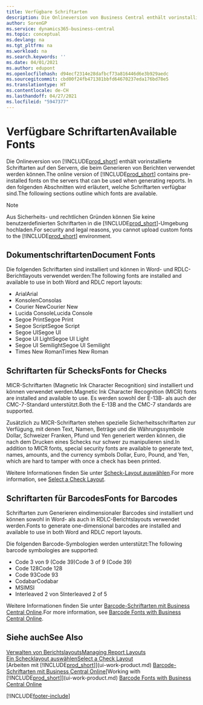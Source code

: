 ```yaml
---
title: Verfügbare Schriftarten
description: Die Onlineversion von Business Central enthält vorinstallierte Schriftarten auf den Servern, die beim Generieren von Berichten verwendet werden können.
author: SorenGP
ms.service: dynamics365-business-central
ms.topic: conceptual
ms.devlang: na
ms.tgt_pltfrm: na
ms.workload: na
ms.search.keywords: ''
ms.date: 04/01/2021
ms.author: edupont
ms.openlocfilehash: d94ecf2314e28dafbcf73a816446d6e3b929aedc
ms.sourcegitcommit: cbd00f24fb471381bbfd64670237eda176bd78e5
ms.translationtype: HT
ms.contentlocale: de-CH
ms.lasthandoff: 04/27/2021
ms.locfileid: "5947377"
---
```

# <a name="available-fonts"></a><span data-ttu-id="3ecbd-103">Verfügbare Schriftarten</span><span class="sxs-lookup"><span data-stu-id="3ecbd-103">Available Fonts</span></span>

<span data-ttu-id="3ecbd-104">Die Onlineversion von [!INCLUDE[prod_short](includes/prod_short.md)] enthält vorinstallierte Schriftarten auf den Servern, die beim Generieren von Berichten verwendet werden können.</span><span class="sxs-lookup"><span data-stu-id="3ecbd-104">The online version of [!INCLUDE[prod_short](includes/prod_short.md)] contains pre-installed fonts on the servers that can be used when generating reports.</span></span> <span data-ttu-id="3ecbd-105">In den folgenden Abschnitten wird erläutert, welche Schriftarten verfügbar sind.</span><span class="sxs-lookup"><span data-stu-id="3ecbd-105">The following sections outline which fonts are available.</span></span>

> [!NOTE]
> <span data-ttu-id="3ecbd-106">Aus Sicherheits- und rechtlichen Gründen können Sie keine benutzerdefinierten Schriftarten in die [!INCLUDE[prod_short](includes/prod_short.md)]-Umgebung hochladen.</span><span class="sxs-lookup"><span data-stu-id="3ecbd-106">For security and legal reasons, you cannot upload custom fonts to the [!INCLUDE[prod_short](includes/prod_short.md)] environment.</span></span>

## <a name="document-fonts"></a><span data-ttu-id="3ecbd-107">Dokumentschriftarten</span><span class="sxs-lookup"><span data-stu-id="3ecbd-107">Document Fonts</span></span>

<span data-ttu-id="3ecbd-108">Die folgenden Schriftarten sind installiert und können in Word- und RDLC-Berichtlayouts verwendet werden:</span><span class="sxs-lookup"><span data-stu-id="3ecbd-108">The following fonts are installed and available to use in both Word and RDLC report layouts:</span></span>

* <span data-ttu-id="3ecbd-109">Arial</span><span class="sxs-lookup"><span data-stu-id="3ecbd-109">Arial</span></span>
* <span data-ttu-id="3ecbd-110">Konsolen</span><span class="sxs-lookup"><span data-stu-id="3ecbd-110">Consolas</span></span>
* <span data-ttu-id="3ecbd-111">Courier New</span><span class="sxs-lookup"><span data-stu-id="3ecbd-111">Courier New</span></span>
* <span data-ttu-id="3ecbd-112">Lucida Console</span><span class="sxs-lookup"><span data-stu-id="3ecbd-112">Lucida Console</span></span>
* <span data-ttu-id="3ecbd-113">Segoe Print</span><span class="sxs-lookup"><span data-stu-id="3ecbd-113">Segoe Print</span></span>
* <span data-ttu-id="3ecbd-114">Segoe Script</span><span class="sxs-lookup"><span data-stu-id="3ecbd-114">Segoe Script</span></span>
* <span data-ttu-id="3ecbd-115">Segoe UI</span><span class="sxs-lookup"><span data-stu-id="3ecbd-115">Segoe UI</span></span>
* <span data-ttu-id="3ecbd-116">Segoe UI Light</span><span class="sxs-lookup"><span data-stu-id="3ecbd-116">Segoe UI Light</span></span>
* <span data-ttu-id="3ecbd-117">Segoe UI Semilight</span><span class="sxs-lookup"><span data-stu-id="3ecbd-117">Segoe UI Semilight</span></span>
* <span data-ttu-id="3ecbd-118">Times New Roman</span><span class="sxs-lookup"><span data-stu-id="3ecbd-118">Times New Roman</span></span>

## <a name="fonts-for-checks"></a><span data-ttu-id="3ecbd-119">Schriftarten für Schecks</span><span class="sxs-lookup"><span data-stu-id="3ecbd-119">Fonts for Checks</span></span>

<span data-ttu-id="3ecbd-120">MICR-Schriftarten (Magnetic Ink Character Recognition) sind installiert und können verwendet werden.</span><span class="sxs-lookup"><span data-stu-id="3ecbd-120">Magnetic Ink Character Recognition (MICR) fonts are installed and available to use.</span></span> <span data-ttu-id="3ecbd-121">Es werden sowohl der E-13B- als auch der CMC-7-Standard unterstützt.</span><span class="sxs-lookup"><span data-stu-id="3ecbd-121">Both the E-13B and the CMC-7 standards are supported.</span></span>  

<span data-ttu-id="3ecbd-122">Zusätzlich zu MICR-Schriftarten stehen spezielle Sicherheitsschriftarten zur Verfügung, mit denen Text, Namen, Beträge und die Währungssymbole Dollar, Schweizer Franken, Pfund und Yen generiert werden können, die nach dem Drucken eines Schecks nur schwer zu manipulieren sind.</span><span class="sxs-lookup"><span data-stu-id="3ecbd-122">In addition to MICR fonts, special security fonts are available to generate text, names, amounts, and the currency symbols Dollar, Euro, Pound, and Yen, which are hard to tamper with once a check has been printed.</span></span>  

<span data-ttu-id="3ecbd-123">Weitere Informationen finden Sie unter [Scheck-Layout auswählen](finance-how-define-check-layouts.md).</span><span class="sxs-lookup"><span data-stu-id="3ecbd-123">For more information, see [Select a Check Layout](finance-how-define-check-layouts.md).</span></span>  

## <a name="fonts-for-barcodes"></a><span data-ttu-id="3ecbd-124">Schriftarten für Barcodes</span><span class="sxs-lookup"><span data-stu-id="3ecbd-124">Fonts for Barcodes</span></span>
<span data-ttu-id="3ecbd-125">Schriftarten zum Generieren eindimensionaler Barcodes sind installiert und können sowohl in Word- als auch in RDLC-Berichtslayouts verwendet werden.</span><span class="sxs-lookup"><span data-stu-id="3ecbd-125">Fonts to generate one-dimensional barcodes are installed and available to use in both Word and RDLC report layouts.</span></span>

<span data-ttu-id="3ecbd-126">Die folgenden Barcode-Symbologien werden unterstützt:</span><span class="sxs-lookup"><span data-stu-id="3ecbd-126">The following barcode symbologies are supported:</span></span>
* <span data-ttu-id="3ecbd-127">Code 3 von 9 (Code 39)</span><span class="sxs-lookup"><span data-stu-id="3ecbd-127">Code 3 of 9 (Code 39)</span></span>
* <span data-ttu-id="3ecbd-128">Code 128</span><span class="sxs-lookup"><span data-stu-id="3ecbd-128">Code 128</span></span>
* <span data-ttu-id="3ecbd-129">Code 93</span><span class="sxs-lookup"><span data-stu-id="3ecbd-129">Code 93</span></span>
* <span data-ttu-id="3ecbd-130">Codabar</span><span class="sxs-lookup"><span data-stu-id="3ecbd-130">Codabar</span></span>
* <span data-ttu-id="3ecbd-131">MSI</span><span class="sxs-lookup"><span data-stu-id="3ecbd-131">MSI</span></span>
* <span data-ttu-id="3ecbd-132">Interleaved 2 von 5</span><span class="sxs-lookup"><span data-stu-id="3ecbd-132">Interleaved 2 of 5</span></span>

<span data-ttu-id="3ecbd-133">Weitere Informationen finden Sie unter [Barcode-Schriftarten mit Business Central Online](/dynamics365/business-central/dev-itpro/developer/devenv-report-barcode-fonts).</span><span class="sxs-lookup"><span data-stu-id="3ecbd-133">For more information, see [Barcode Fonts with Business Central Online](/dynamics365/business-central/dev-itpro/developer/devenv-report-barcode-fonts).</span></span>

## <a name="see-also"></a><span data-ttu-id="3ecbd-134">Siehe auch</span><span class="sxs-lookup"><span data-stu-id="3ecbd-134">See Also</span></span>

[<span data-ttu-id="3ecbd-135">Verwalten von Berichtslayouts</span><span class="sxs-lookup"><span data-stu-id="3ecbd-135">Managing Report Layouts</span></span>](ui-manage-report-layouts.md)  
[<span data-ttu-id="3ecbd-136">Ein Schecklayout auswählen</span><span class="sxs-lookup"><span data-stu-id="3ecbd-136">Select a Check Layout</span></span>](finance-how-define-check-layouts.md)  
<span data-ttu-id="3ecbd-137">[Arbeiten mit [!INCLUDE[prod_short](includes/prod_short.md)]](ui-work-product.md)
[Barcode-Schriftarten mit Business Central Online](/dynamics365/business-central/dev-itpro/developer/devenv-report-barcode-fonts.md)</span><span class="sxs-lookup"><span data-stu-id="3ecbd-137">[Working with [!INCLUDE[prod_short](includes/prod_short.md)]](ui-work-product.md)
[Barcode Fonts with Business Central Online](/dynamics365/business-central/dev-itpro/developer/devenv-report-barcode-fonts.md)</span></span>

[!INCLUDE[footer-include](includes/footer-banner.md)]
